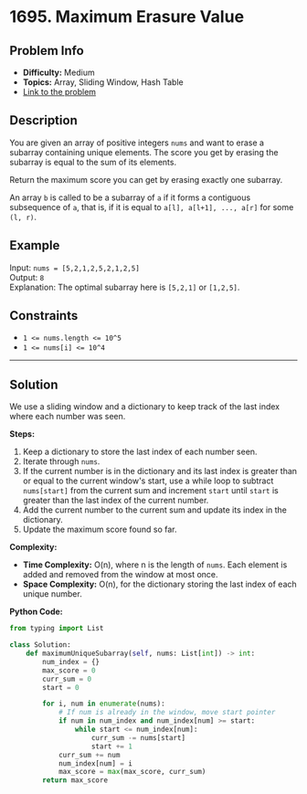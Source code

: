# 1695. Maximum Erasure Value

## Problem Info

- **Difficulty:** Medium
- **Topics:** Array, Sliding Window, Hash Table
- [Link to the problem](https://leetcode.com/problems/maximum-erasure-value/)

## Description

You are given an array of positive integers `nums` and want to erase a subarray containing unique elements. The score you get by erasing the subarray is equal to the sum of its elements.

Return the maximum score you can get by erasing exactly one subarray.

An array `b` is called to be a subarray of `a` if it forms a contiguous subsequence of `a`, that is, if it is equal to `a[l], a[l+1], ..., a[r]` for some `(l, r)`.

## Example

Input: `nums = [5,2,1,2,5,2,1,2,5]`  
Output: `8`  
Explanation: The optimal subarray here is `[5,2,1]` or `[1,2,5]`.

## Constraints

- `1 <= nums.length <= 10^5`
- `1 <= nums[i] <= 10^4`

---

## Solution

We use a sliding window and a dictionary to keep track of the last index where each number was seen.

**Steps:**
1. Keep a dictionary to store the last index of each number seen.
2. Iterate through `nums`.
3. If the current number is in the dictionary and its last index is greater than or equal to the current window's start, use a while loop to subtract `nums[start]` from the current sum and increment `start` until `start` is greater than the last index of the current number.
4. Add the current number to the current sum and update its index in the dictionary.
5. Update the maximum score found so far.

**Complexity:**

- **Time Complexity:** O(n), where n is the length of `nums`. Each element is added and removed from the window at most once.
- **Space Complexity:** O(n), for the dictionary storing the last index of each unique number.

**Python Code:**
```python
from typing import List

class Solution:
    def maximumUniqueSubarray(self, nums: List[int]) -> int:
        num_index = {}
        max_score = 0
        curr_sum = 0
        start = 0

        for i, num in enumerate(nums):
            # If num is already in the window, move start pointer
            if num in num_index and num_index[num] >= start:
                while start <= num_index[num]:
                    curr_sum -= nums[start]
                    start += 1
            curr_sum += num
            num_index[num] = i
            max_score = max(max_score, curr_sum)
        return max_score
```